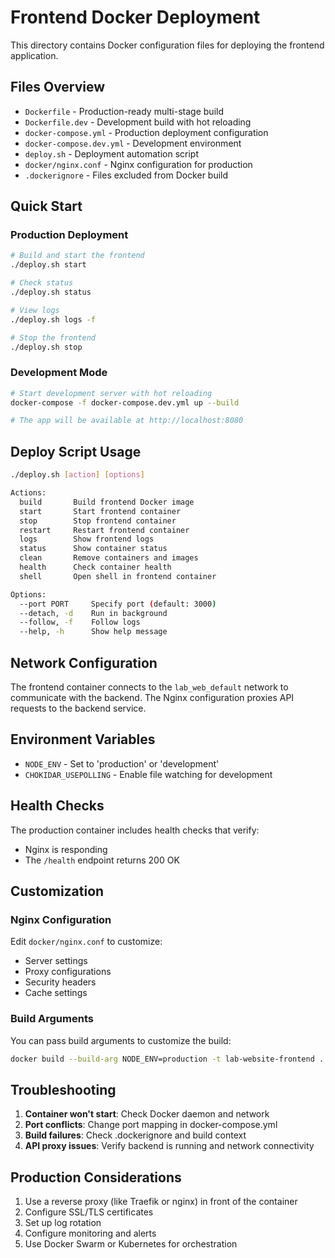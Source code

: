 # Frontend Docker Deployment

This directory contains Docker configuration files for deploying the frontend application.

## Files Overview

- `Dockerfile` - Production-ready multi-stage build
- `Dockerfile.dev` - Development build with hot reloading
- `docker-compose.yml` - Production deployment configuration
- `docker-compose.dev.yml` - Development environment
- `deploy.sh` - Deployment automation script
- `docker/nginx.conf` - Nginx configuration for production
- `.dockerignore` - Files excluded from Docker build

## Quick Start

### Production Deployment

```bash
# Build and start the frontend
./deploy.sh start

# Check status
./deploy.sh status

# View logs
./deploy.sh logs -f

# Stop the frontend
./deploy.sh stop
```

### Development Mode

```bash
# Start development server with hot reloading
docker-compose -f docker-compose.dev.yml up --build

# The app will be available at http://localhost:8080
```

## Deploy Script Usage

```bash
./deploy.sh [action] [options]

Actions:
  build       Build frontend Docker image
  start       Start frontend container
  stop        Stop frontend container
  restart     Restart frontend container
  logs        Show frontend logs
  status      Show container status
  clean       Remove containers and images
  health      Check container health
  shell       Open shell in frontend container

Options:
  --port PORT     Specify port (default: 3000)
  --detach, -d    Run in background
  --follow, -f    Follow logs
  --help, -h      Show help message
```

## Network Configuration

The frontend container connects to the `lab_web_default` network to communicate with the backend. The Nginx configuration proxies API requests to the backend service.

## Environment Variables

- `NODE_ENV` - Set to 'production' or 'development'
- `CHOKIDAR_USEPOLLING` - Enable file watching for development

## Health Checks

The production container includes health checks that verify:
- Nginx is responding
- The `/health` endpoint returns 200 OK

## Customization

### Nginx Configuration

Edit `docker/nginx.conf` to customize:
- Server settings
- Proxy configurations
- Security headers
- Cache settings

### Build Arguments

You can pass build arguments to customize the build:

```bash
docker build --build-arg NODE_ENV=production -t lab-website-frontend .
```

## Troubleshooting

1. **Container won't start**: Check Docker daemon and network
2. **Port conflicts**: Change port mapping in docker-compose.yml
3. **Build failures**: Check .dockerignore and build context
4. **API proxy issues**: Verify backend is running and network connectivity

## Production Considerations

1. Use a reverse proxy (like Traefik or nginx) in front of the container
2. Configure SSL/TLS certificates
3. Set up log rotation
4. Configure monitoring and alerts
5. Use Docker Swarm or Kubernetes for orchestration